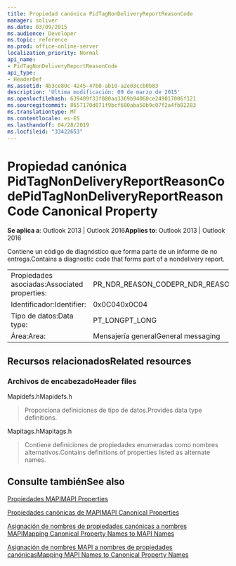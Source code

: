```yaml
---
title: Propiedad canónica PidTagNonDeliveryReportReasonCode
manager: soliver
ms.date: 03/09/2015
ms.audience: Developer
ms.topic: reference
ms.prod: office-online-server
localization_priority: Normal
api_name:
- PidTagNonDeliveryReportReasonCode
api_type:
- HeaderDef
ms.assetid: 4b3ce80c-4245-47b0-ab10-a2e03ccb0b83
description: 'Última modificación: 09 de marzo de 2015'
ms.openlocfilehash: 639409f33f080aa3369b94060ce249017006f121
ms.sourcegitcommit: 8657170d071f9bcf680aba50b9c07f2a4fb82283
ms.translationtype: MT
ms.contentlocale: es-ES
ms.lasthandoff: 04/28/2019
ms.locfileid: "33422653"
---
```

# <a name="pidtagnondeliveryreportreasoncode-canonical-property"></a><span data-ttu-id="9dfb9-103">Propiedad canónica PidTagNonDeliveryReportReasonCode</span><span class="sxs-lookup"><span data-stu-id="9dfb9-103">PidTagNonDeliveryReportReasonCode Canonical Property</span></span>

  
  
<span data-ttu-id="9dfb9-104">**Se aplica a**: Outlook 2013 | Outlook 2016</span><span class="sxs-lookup"><span data-stu-id="9dfb9-104">**Applies to**: Outlook 2013 | Outlook 2016</span></span> 
  
<span data-ttu-id="9dfb9-105">Contiene un código de diagnóstico que forma parte de un informe de no entrega.</span><span class="sxs-lookup"><span data-stu-id="9dfb9-105">Contains a diagnostic code that forms part of a nondelivery report.</span></span>
  
|||
|:-----|:-----|
|<span data-ttu-id="9dfb9-106">Propiedades asociadas:</span><span class="sxs-lookup"><span data-stu-id="9dfb9-106">Associated properties:</span></span>  <br/> |<span data-ttu-id="9dfb9-107">PR_NDR_REASON_CODE</span><span class="sxs-lookup"><span data-stu-id="9dfb9-107">PR_NDR_REASON_CODE</span></span>  <br/> |
|<span data-ttu-id="9dfb9-108">Identificador:</span><span class="sxs-lookup"><span data-stu-id="9dfb9-108">Identifier:</span></span>  <br/> |<span data-ttu-id="9dfb9-109">0x0C04</span><span class="sxs-lookup"><span data-stu-id="9dfb9-109">0x0C04</span></span>  <br/> |
|<span data-ttu-id="9dfb9-110">Tipo de datos:</span><span class="sxs-lookup"><span data-stu-id="9dfb9-110">Data type:</span></span>  <br/> |<span data-ttu-id="9dfb9-111">PT_LONG</span><span class="sxs-lookup"><span data-stu-id="9dfb9-111">PT_LONG</span></span>  <br/> |
|<span data-ttu-id="9dfb9-112">Área:</span><span class="sxs-lookup"><span data-stu-id="9dfb9-112">Area:</span></span>  <br/> |<span data-ttu-id="9dfb9-113">Mensajería general</span><span class="sxs-lookup"><span data-stu-id="9dfb9-113">General messaging</span></span>  <br/> |
   
## <a name="related-resources"></a><span data-ttu-id="9dfb9-114">Recursos relacionados</span><span class="sxs-lookup"><span data-stu-id="9dfb9-114">Related resources</span></span>

### <a name="header-files"></a><span data-ttu-id="9dfb9-115">Archivos de encabezado</span><span class="sxs-lookup"><span data-stu-id="9dfb9-115">Header files</span></span>

<span data-ttu-id="9dfb9-116">Mapidefs.h</span><span class="sxs-lookup"><span data-stu-id="9dfb9-116">Mapidefs.h</span></span>
  
> <span data-ttu-id="9dfb9-117">Proporciona definiciones de tipo de datos.</span><span class="sxs-lookup"><span data-stu-id="9dfb9-117">Provides data type definitions.</span></span>
    
<span data-ttu-id="9dfb9-118">Mapitags.h</span><span class="sxs-lookup"><span data-stu-id="9dfb9-118">Mapitags.h</span></span>
  
> <span data-ttu-id="9dfb9-119">Contiene definiciones de propiedades enumeradas como nombres alternativos.</span><span class="sxs-lookup"><span data-stu-id="9dfb9-119">Contains definitions of properties listed as alternate names.</span></span>
    
## <a name="see-also"></a><span data-ttu-id="9dfb9-120">Consulte también</span><span class="sxs-lookup"><span data-stu-id="9dfb9-120">See also</span></span>



[<span data-ttu-id="9dfb9-121">Propiedades MAPI</span><span class="sxs-lookup"><span data-stu-id="9dfb9-121">MAPI Properties</span></span>](mapi-properties.md)
  
[<span data-ttu-id="9dfb9-122">Propiedades canónicas de MAPI</span><span class="sxs-lookup"><span data-stu-id="9dfb9-122">MAPI Canonical Properties</span></span>](mapi-canonical-properties.md)
  
[<span data-ttu-id="9dfb9-123">Asignación de nombres de propiedades canónicas a nombres MAPI</span><span class="sxs-lookup"><span data-stu-id="9dfb9-123">Mapping Canonical Property Names to MAPI Names</span></span>](mapping-canonical-property-names-to-mapi-names.md)
  
[<span data-ttu-id="9dfb9-124">Asignación de nombres MAPI a nombres de propiedades canónicas</span><span class="sxs-lookup"><span data-stu-id="9dfb9-124">Mapping MAPI Names to Canonical Property Names</span></span>](mapping-mapi-names-to-canonical-property-names.md)

